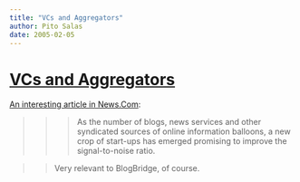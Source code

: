 ```yaml
---
title: "VCs and Aggregators"
author: Pito Salas
date: 2005-02-05
---
```

# [VCs and Aggregators](None)


[An interesting article in
News.Com](<http://news.com.com/RSS+feeds+attract+venture+dollars/2100-1038_3-5561158.html?tag=nefd.top>):

>>

>>> As the number of blogs, news services and other syndicated sources of
online information balloons, a new crop of start-ups has emerged promising to
improve the signal-to-noise ratio.

>>

>> Very relevant to BlogBridge, of course.



